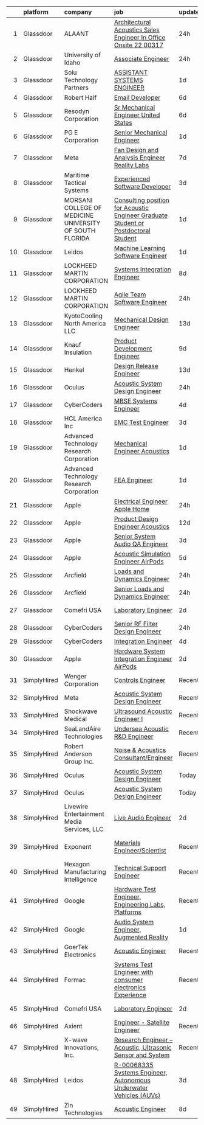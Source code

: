 

|    | platform    | company                                                   | job                                                                                                                                                                                                                                                                                                                                                                                                                                                                                                                                                                                                                                                                                                                                                                                                                                                                                                                                                                                                                                                                                                                                                                                                                                                                                                                                                                                                                                                                               | update_time   | location                   |
|---:|:------------|:----------------------------------------------------------|:----------------------------------------------------------------------------------------------------------------------------------------------------------------------------------------------------------------------------------------------------------------------------------------------------------------------------------------------------------------------------------------------------------------------------------------------------------------------------------------------------------------------------------------------------------------------------------------------------------------------------------------------------------------------------------------------------------------------------------------------------------------------------------------------------------------------------------------------------------------------------------------------------------------------------------------------------------------------------------------------------------------------------------------------------------------------------------------------------------------------------------------------------------------------------------------------------------------------------------------------------------------------------------------------------------------------------------------------------------------------------------------------------------------------------------------------------------------------------------|:--------------|:---------------------------|
|  1 | Glassdoor   | ALAANT                                                    | [Architectural   Acoustics Sales Engineer   In Office Onsite 22 00317](https://www.glassdoor.com/partner/jobListing.htm?pos=121&ao=1110586&s=58&guid=000001836936ed4f9ec66d0a71f97ad1&src=GD_JOB_AD&t=SR&vt=w&ea=1&cs=1_db334c06&cb=1663917551305&jobListingId=1008156106515&cpc=E04C949A9101C6A2&jrtk=3-0-1gdkjdrbpjrq4801-1gdkjdrcdhaq3800-df99d32996482fba--6NYlbfkN0CXW8ZgR30LPYFGC_6y8SgAZEO8JE8iUikJuqEbSg54UkP0skczxd_reddng8Mzi2OhXQaIVGxaoypcr6oiOO5ayPQJtTKyzF-9_18g-QE34ZZY4mpDhZRc9f0B4oIz18OZUTuW6Vlay7ohZJmooPRE2muTgEB1gAiazR-AWirjMmwSlNBZ17C1wjLO8D52UzBBoxDgUwgrAjwauxNKKivyaVnbSyzIs8kbOO42LlVQnTsrYU3vs_R0PrA5VW0veF_bKQJkbS7iOgbFyKSpfuj-KTf9XF23pvfVSpbJVKOJUy3oX6z7XB3a0ovGCUstTp3Xw-X4k7EE06ZxVncowN1DQvuwtfzEc6AKBYPTCvvnY85NNL0-N_jRv-FH1167EODWTT0zBdJk8gb2M-5AuudjUjY1IkfKSHK_Uz6CPOLK-HqMsbcMm60ipK9VMpcajs3Ce4SNaiWWd35KUL9k_wdPMxw1qzF38gK3Z4HsoMAcF8kMuJJWpjANsE8ppYH_Gnp_YeYs1J97TY25LaDu-BxTITahJConSRrw8QyV1RvZyg%3D%3D)                                                                                                                                                                                                                                                                                                                                                                                                                                                                                                                       | 24h           | Columbus, OH               |
|  2 | Glassdoor   | University of Idaho                                       | [Associate Engineer](https://www.glassdoor.com/partner/jobListing.htm?pos=108&ao=1110586&s=58&guid=000001836936ed4f9ec66d0a71f97ad1&src=GD_JOB_AD&t=SR&vt=w&cs=1_2385c460&cb=1663917551302&jobListingId=1008157027137&cpc=AF8BC9077DDDE68D&jrtk=3-0-1gdkjdrbpjrq4801-1gdkjdrcdhaq3800-17ed2184d355e8ee--6NYlbfkN0C3BzQoXwz1MV12nennXSH4XHtHixj9qnUptUTwomOmbFqIS368EfB4z5Ing23qLFI9tUkDGY76CsCdAl9zg_RCJc2k_Nle-qcuES2TdsiB0GmqLoegFcknwaL1O8Ch8gE7irKbfxMrmFOYvY47YK5OjRlBwx15igQ3zF3XVH1rIXLyZh64HFzkFLz-U_naFkfRigOe8CF63h7tjywQctUz8iPchQvD9VSYItpVPjKVEArc2hlOGc1VwSlbj77zvEtn-OU0qxgU5mwBhSp_VQC7BwVBrftGWHV96tRVXRJYAQm-l-hF-ZyBsja4ROutA6m4bgjJ3hMZ741GxncGYo3W2xpifuxmmGYXJM1bBd38AyLb3uAWL4kAjZpDHnd8Gph4UpqBP7Ap9_OqCyhFUjmP66nCbTlm28MDa8V4Pf8F4TCfL6jfs6mVtnc_IetIrNDY8x3Asjy_96zcNpdylip3)                                                                                                                                                                                                                                                                                                                                                                                                                                                                                                                                                                                                                                                                          | 24h           | Boise, ID                  |
|  3 | Glassdoor   | Solu Technology Partners                                  | [ASSISTANT SYSTEMS ENGINEER](https://www.glassdoor.com/partner/jobListing.htm?pos=113&ao=1110586&s=58&guid=000001836936ed4f9ec66d0a71f97ad1&src=GD_JOB_AD&t=SR&vt=w&ea=1&cs=1_3a14d67e&cb=1663917551303&jobListingId=1008153988624&cpc=E5CA8B5EFD9AC7B2&jrtk=3-0-1gdkjdrbpjrq4801-1gdkjdrcdhaq3800-46c085f2568ba7fa--6NYlbfkN0BF44N46mYh9C644D-0F1HW5hklSuSLnbSsfBa1e0VGNHmtU3Z5yuy0P5jjtP3CDnZtQ7tuUig23r9VLBqicU1pktGJBpmmRD3pox2U4PkpbMaDRyvJEhT0qadJEwANEDdtiGP2DbgpE37NCp4QqR2JFMgXRLQOG9fXKmykrRBB6gq75ob7YUt1zuYy8vMyizlowHib6R2Sxpe5c0uMYgrG9hH42nuYi92D_sbEtlrMWn6eZmGvDuXqAy_eCrioSCMxsFDVxZOSIAT1qI7GQwryuHl9H_Ig4w5Bj3uERd0nax1PID8R6IsEyRQdXNLT63ZVRlGC9ymqaMkgXFWszyxDFfupglHngIW-0NpmfobPIAb7dgroevjlnLRUUVPYafj3foBj2MqVlMbxfjj1o0rLifXDlQf8Az8jfo1-oirInY4jXYeNX_7rMj_hD5Shfx5w5avGWuQ6AWqmfiaOsM25xCuHjuFZXiR6g9AgVKtqWZJ8XvCj6TwUWm7FcaUyqgIfL2IMcPRczKklqjo_w0MT67-YS4W20UU%3D)                                                                                                                                                                                                                                                                                                                                                                                                                                                                                                                                                                               | 1d            | Rochester, NY              |
|  4 | Glassdoor   | Robert Half                                               | [Email Developer](https://www.glassdoor.com/partner/jobListing.htm?pos=126&ao=1110586&s=58&guid=000001836936ed4f9ec66d0a71f97ad1&src=GD_JOB_AD&t=SR&vt=w&ea=1&cs=1_2897b070&cb=1663917551305&jobListingId=1008145675095&cpc=FA84DF7EA1EC2398&jrtk=3-0-1gdkjdrbpjrq4801-1gdkjdrcdhaq3800-1d30b377a342ae9d--6NYlbfkN0CpzDdaQkua3np5pkmj49lKioZwmwxQ-yx5plwbYmV_MzWNBoPgCjn5bOtxNwC6GJ4nMXlh70SbCFcICXIgnZkuA1M2Q3cbZxvyy2idv8eL8hhk9lI80DRwFm1NMXGvI86YHjJOPaVV2F-OE7mVDddpF962aw6WMRMYnU2tZV44lSwwG1i4aejlm_AyQpNTdkWc-WL3e2UlrXab0aXBXD8N2AcoOMKwhNe7cmHDQy6huiUlOchtw8BFLbhCCo8GhqaAjy5lqSLovCaqeKlTSkXpot-UXQJCNitX6A7mnFhd0V8iq7hdiju3VPKtdhrHVK7gCyQVtPMa3tBsyvD19KVnmg6nyMJ7HVh7qYZXjldSKm2EsNKLDRtchAP7NXIgL67rLvVTlFbOa3SKKW3815XTZ1MTDpBkvbKE4X9uOHDSeaoIhctdoig8Vp60_PNjCYLYrpidB31apg4Kc9n2XYNeJvmgVQURZtULxjBcnKeW1v8swkmtwnRK_7DR7yAuvfLkbEJdc108igMlCOb7C7BBoRrAT-qm36KWzVCXv8MhOvsvDioe8DA8)                                                                                                                                                                                                                                                                                                                                                                                                                                                                                                                                                                        | 6d            | Denver, CO                 |
|  5 | Glassdoor   | Resodyn Corporation                                       | [Sr  Mechanical Engineer   United States](https://www.glassdoor.com/partner/jobListing.htm?pos=102&ao=1110586&s=58&guid=000001836936ed4f9ec66d0a71f97ad1&src=GD_JOB_AD&t=SR&vt=w&ea=1&cs=1_e7928914&cb=1663917551301&jobListingId=1008145499134&cpc=9B9B026AC90BB95E&jrtk=3-0-1gdkjdrbpjrq4801-1gdkjdrcdhaq3800-68714ddef1e52037--6NYlbfkN0C0w0Hs4K-FXB-op-AEaD4F38yU7_A8mJekhK3sBcHv1_PnLy4WY6_S1tgZZKZrQl6LWlhkB48BNGN6G1CJRghy1Fv-UlYxLEP07JsJQZjweihyRvPVicUNRPZ0QZ1qa3iOQorVUP6e2qU7uzqPaTD_VFFZhCnBfaIlKnAtx75Ew1d6dAtr9rtdP9MDjfGF7PE2a7NsfHqwRj7Wl7_8oNSTkmF0tTzVMD5yLGR5kh7YwGo3BgbSVzANQQqIV7QgYZB4p_3aXSCwleMTtL8RKhLJc4Ss5MaHlBgVOApsz1TQm05NiHwlWgcnu2WiIj3PrSHgvOHXSgMB3yIGrhaMvFsAbUs9FXeWSmFNXf2aJS9sOCgZav-du49RDpbL980r9tzQDH--YZgPpXrVBT4YPi7yeCkWJNxfu-nMC45oLTev0mdIE_o85PWwIdcR6hVvTW8K8DGQ7oyvWCYYEHKkCZvZnrwLgtuw8L_PL_N13ej4c3CuL3zo05gKcnv0E64H7P76MpnRKaybX4d_XgIiCvpb)                                                                                                                                                                                                                                                                                                                                                                                                                                                                                                                                                                                | 6d            | Butte, MT                  |
|  6 | Glassdoor   | PG E Corporation                                          | [Senior  Mechanical Engineer](https://www.glassdoor.com/partner/jobListing.htm?pos=125&ao=1110586&s=58&guid=000001836936ed4f9ec66d0a71f97ad1&src=GD_JOB_AD&t=SR&vt=w&cs=1_7dfd7b46&cb=1663917551305&jobListingId=1008153196027&cpc=334ABAF5D42DC775&jrtk=3-0-1gdkjdrbpjrq4801-1gdkjdrcdhaq3800-f0aee0fc73f4146d--6NYlbfkN0Dl5O3UwlcwwCSNUOo_pIXFXhqhPgZDNLRFp2hAbMlfu_U7Fdo9AfZuTWJJfdwboLvXPn5kWbrVdgpI5w-Sdt6pSYoIZB-LXSBjqdmWLuIPSHx5TxWns3CsJ2Vdl84ggBZjSasJjxvbH6ZKf1YjqZw394F56_vqN7_CN9U5D31Mhpn9qSSknqS5tPt9UI98IQ_1udBzLohSAPQN-09749FJKYTLt6JwYlb60X83Lrm5oE4ZMPrMLwmFKBa3CofsNYi4bOfggjAxaSnQZYiZe6bwKkqxdzPHyf0A9BrJymRdiO8HjGs4gEPZgY8eCfZjpQFOb8_JwtA_3iLUyH0bZSOcOgfhweftk5tyS2qqBZacOqRi5xj6ZlY4w2uKgD2q00O8DpsmvIx3evRcPvG6gEAIqmFB4I39qmjxTEJkG2Sr_OpJ8goeMdf35TYve2VHiNc%3D)                                                                                                                                                                                                                                                                                                                                                                                                                                                                                                                                                                                                                                                                                   | 1d            | San Ramon, CA              |
|  7 | Glassdoor   | Meta                                                      | [Fan Design and Analysis Engineer  Reality Labs](https://www.glassdoor.com/partner/jobListing.htm?pos=118&ao=1110586&s=58&guid=000001836936ed4f9ec66d0a71f97ad1&src=GD_JOB_AD&t=SR&vt=w&cs=1_80732113&cb=1663917551304&jobListingId=1008141481650&cpc=48B9F4758953335C&jrtk=3-0-1gdkjdrbpjrq4801-1gdkjdrcdhaq3800-886dea5d5ab4ed2b--6NYlbfkN0DYl4UJW4r1Vl7FEn6T9F-rD9lpC-0oMJVSiWjK_MGUd8e8cHXcpv6KPyjLHZEfqkUnLXdHGEVbYm2zpAyUcoVheNefKJ5FHnA0xpuyfC0uKnxD36z6rx0HwNbIk-jKGlGKpgpBcUz8zsVafc-mGMC4GOhdemSNHJBEwFhm7HBnKnYL3cO0cKNVXHyKzKphaXPcYokDUu0xmK5bjLcqnTrGGruT0xrWinS6IoVgGt8Xg8rU0LRARZqUjIbtrcYyI4d-d7tBx2gbnXeg7lj1fauMWF53SYW0rNQfkghP4JMd9rvBENRN42-PNtuapc2yohby5BMzoGri2dv5wUuNelm9fD1kXWOBkeooQ8rRTMZfOWSMIFolQMf8up27dj4HGU-Uom8rbO5ok58t5ia3eM_jUhGeD9vJPTiI9g5rEwDaN_NWsTBKfrB1FnNcQqKre7Lux_eX_0MCu8NBsSZMnbYsXYbo_pLjNn8Nj0UB3T2OvYaEgksyJcvC9G9BRVsfKfwpBclsvMa7EzIACXSxT9PZPX37Mw55uyRhnU1zGORX54cnVf-ITTwE5x7OCKsn5CmFIKYcl3m20v9s7jWRADHt1bQE_HD6zp25yqNRJRURMgbz0GRqtzpKFIgexqJX-rgqllBkKGBlH7wijajLE4PP0R-GNiXrdGGB2IT6UW-4keWbTPV8f_KDqi7FoJZB8eG6as6tWo0f94jfGcYMDNHYl4s0hJ6k3SZTd_jLpbVstamBc3vDuS3XrUQSMqoc5Y0vsFINVCSbp6Zt3HF8Lp_UH0OvnIP5d9rlO7s0BpaoTItoZlmkQu58mjq5p4pq3D9BH56YFvYJbH2z27p-sXyASzfcOVgu1IDzK9CTpcdliRnzSAB7YovquPOBqKNBAcYvhwrB_luFbxzXLpPgYQYH5MNjne_se2Up51d16UdIQ0X9mkv9ydfOmDfIxNh9WWuqi8zCyBdjrWxdqOt_2SOqT5iQZZD8MYw_3GrDTA4_WigCfiDevoM3oov_R0P98KvdgiXJX_-G157ko37m3F8x9dyuS-IP1V48lD7FkowHLw%3D%3D)                  | 7d            | Sunnyvale, CA              |
|  8 | Glassdoor   | Maritime Tactical Systems                                 | [Experienced Software Developer](https://www.glassdoor.com/partner/jobListing.htm?pos=112&ao=1110586&s=58&guid=000001836936ed4f9ec66d0a71f97ad1&src=GD_JOB_AD&t=SR&vt=w&ea=1&cs=1_ef58d18c&cb=1663917551303&jobListingId=1008149197652&cpc=20E46BB5786CE82A&jrtk=3-0-1gdkjdrbpjrq4801-1gdkjdrcdhaq3800-81bb24394b5abab6--6NYlbfkN0AtR68e5gWpPxoovZgA7Udo-dcymoK0NpHFMpIgh7LYzw56sJYO5BCaP-bqJbaXFb_-ej51BS-QNSIWQaRzNmG2_RvMR4LiDIjiWnQ0kaTCf_kylRMyRIsBM2wpIDBlBWIhyaDEsQtPzD_cB10uLc6yBP3cPpsqVA5vTZpkP-AhwayiN2eDEH1kNS-S8pAfwLIgzxwMzzqtrl_CM6G2qzq-BTaNfbTeMZT7gVQqklkUVjANkEuqiHIPS0qkkReBs2MfgvwAh5hNda7RUKZKAWk8PFzVP2AV1GYJmtFQkgKibdLO2Oq4jxV1TI5NxpNhZBc4bUw7bgWytoncJ0BMzwNFsE4KdSM3-BheAkPxgERRVBPRwAeKjTZV1A2nO6Y-70FZGzkevwcG26Z6eBEpaexaL82KrqcnSGwt1XiGLExN4fCp1ywnJpihbqLGhWBWto0Lz4ZH53YP7D8JaihMsq_cSDhpN0oQwzQJPNzoFzLjJShbhwU6jxyRKjCsobzC5l6GUj5_oDVQmMItviodVDOZ)                                                                                                                                                                                                                                                                                                                                                                                                                                                                                                                                                                                         | 3d            | Melbourne, FL              |
|  9 | Glassdoor   | MORSANI COLLEGE OF MEDICINE   UNIVERSITY OF SOUTH FLORIDA | [Consulting position for Acoustic Engineer Graduate Student or Postdoctoral Student](https://www.glassdoor.com/partner/jobListing.htm?pos=127&ao=1110586&s=58&guid=000001836936ed4f9ec66d0a71f97ad1&src=GD_JOB_AD&t=SR&vt=w&cs=1_8feaef06&cb=1663917551305&jobListingId=1008154544866&cpc=56C4EA4A1A191A49&jrtk=3-0-1gdkjdrbpjrq4801-1gdkjdrcdhaq3800-f55a4ef6aeae47d6--6NYlbfkN0CoZx6RZ76Kz2BC5LaLJVXH_1oYGbR7vq7wgU_JS4Ka_yE7NXZX-VTjXqlM7f-iv2vpOSkZFUl1d5WYHDxQbnm6vPg6q1QmKpNle2ctRKvMoHkjKQflmuguFVrJr53wYU5QkScODGQicf3nbNYEkArzZt49FHdQQG1e73zCatUM8T6TA5h-xindJAmLZynQAhncpcotSuRP8qWAByeo4oaAnTYu0-qgosakwtCNwrNA3cYVqKqWiaj6EHmOs0Z3as1yJVlPIdGd-4IxiwoObb4DXkcAKaLyyR37WuF15orFZS57f_4z5nDRcyGxc-SmyPbvjj_PcFo4T6CxtzN3V-oFo7Qj4Qpr_ge6Ft6OM9ykGb3Y807hwjFub0tEMfSQ9Jk-3t8QCti-BivO0wuSK9bAutpjuu0KLxYMVeEbRH9zHaaM3mKtybC32FXi95yCcdFbgP0crnRwbHcQq1dNu791gMbKvAffJy0KhNQ56PHXLEp5-Lpf6q3FbqL-sfgj8uAdzOdkFXp8OXlPrIt0FBr4K4HucVdFVB4HiFHpiiQx6DHV2rMueLvzfKLqUvij1SWCQjTyakpwleIjGGjLM6-clXVXl-Glmm3gnCcrP66EN38_2MC_PoIc-ynB7jYP2f58DFFLnzYnlJUx_ZaYYsHZcdt2Uwm8n78%3D)                                                                                                                                                                                                                                                                                                                                                                                            | 1d            | Tampa, FL                  |
| 10 | Glassdoor   | Leidos                                                    | [Machine Learning Software Engineer](https://www.glassdoor.com/partner/jobListing.htm?pos=110&ao=1110586&s=58&guid=000001836936ed4f9ec66d0a71f97ad1&src=GD_JOB_AD&t=SR&vt=w&cs=1_d8b11e97&cb=1663917551303&jobListingId=1008154058643&cpc=280AB1FAEDD8D536&jrtk=3-0-1gdkjdrbpjrq4801-1gdkjdrcdhaq3800-ae7c0370de18daf7--6NYlbfkN0CZUO70VSdYKA8PR3jfrSh5ljhqJhfDt0PzQCMubt8cRihWbmqO_-Ccw6DGinMZCyK2ZE0rkuApsHeGNKrS9WTgWTVzUq_zBkMtMKRl2EVMdGDdu3O6zficjxrw1LNdb1H9xU-dLv_XXB74BQOK0elhW8zL9Y6v8u2TAJaWLAm3Z616Tq40DAumIItPNItSQtb-guZLoVbSjTRcZCXD7MXOL0QOuOavLgD3MVVvXl5qY9K6Ml1hQHMIZXCjQ2wqV7SrzE8WBIBiBaLot7MABcQKxZmZ0Z4cJMy-L9l0qlWHXZsaLATr7WhQw8Cqd6f61_07pWXOVeKyziYnFbGsboFvIExvb5Ghmj8mQ-O2b5ZgQYEnt_myVHIFqhZlZUQPlQg1E5VydGv86OF6L9fUfr86IC8rCEhojKs6-s1whNKql5mYxrhZ31hT_SrJYpbuoU8esG7q7rqHm81cybME2NQ3LmHVyR9JrW2e1YmdUTfeYE2781PHLh1oCTtfTAGsiXw8lNJ_xtAv2O_5hL9RoimITNj8dzXwNsSeD09e5AjilWb93dtayV3kfiCM_Azode4z63YpWetWV14G5E0Aj5HwXstG6bv9yRg4EyVrPX16Gc6UMb_57NE3-DRhFby7v6bCHUA6p_lvl7L0tC9Usd4q)                                                                                                                                                                                                                                                                                                                                                                                                                                                          | 1d            | Arlington, VA              |
| 11 | Glassdoor   | LOCKHEED MARTIN CORPORATION                               | [Systems Integration Engineer](https://www.glassdoor.com/partner/jobListing.htm?pos=123&ao=1110586&s=58&guid=000001836936ed4f9ec66d0a71f97ad1&src=GD_JOB_AD&t=SR&vt=w&cs=1_54a3e905&cb=1663917551305&jobListingId=1008140870937&cpc=D2F1DE17EE1F43B9&jrtk=3-0-1gdkjdrbpjrq4801-1gdkjdrcdhaq3800-b4216dccb1da57a7--6NYlbfkN0BuMqUtaNIakuoGTB-u7I0EvtcrTK1_bHO6_bsORPCvsL7zkQUfIzpY4doIgp_GoHqLnLYJkZiTqGRR7wOuUzcCj0RBOuwB2q82Ai0Woe_6x4lpKSYDi0SEjN-Dc8SeQIeQnveJld76q5F1mm34e4Cpumyn51bbY9kYoL2vWlIfK9l6u-2EgwfNzayqES8o0mHH6jp5p4JH8jbgVU3EThlwxGmZHxKYYvdj_WVSn3aWvmqUrsg58l0TqhWLUPlMp0MDbFIP4LruzVrLgaN0f94ELxW1borpo3avP9gA5uMRtggjnD5QSLZ9H-fjfBJzLzQ0Ct3eVGNd7TJDnSej2LCCC7P-dAb75yFcqMQxaYI5Uzv7dGU-1kCvw9j65ZYlrf_gMKkOUGmtRsNgSC5DPrUdQWolXcWI0fX56ms0XQjMczjhRbjb9Ie_fikJz-Ml3HFzBWXB2ycJaCGhdz8n4A-M1Fbf7DIc1SSA63GomcX31A1jOUp1EV09PnigvqT6hYW2AS8cgJKkFaWP_rJRLAvCNcs7iXJo4Az0Z_IFw2GnixZ_9hGLo6a_81eik4wPndWfv1XvOk5tkIppqS345XTGUtfuYpAqUgMK_MCYSpsSVswapbOlKzH5lgpICVqVN4PIVQRNf2npRQ5Iq08riKGU)                                                                                                                                                                                                                                                                                                                                                                                                                                                                | 8d            | Manassas, VA               |
| 12 | Glassdoor   | LOCKHEED MARTIN CORPORATION                               | [Agile Team Software Engineer](https://www.glassdoor.com/partner/jobListing.htm?pos=109&ao=1110586&s=58&guid=000001836936ed4f9ec66d0a71f97ad1&src=GD_JOB_AD&t=SR&vt=w&cs=1_4851b1b1&cb=1663917551302&jobListingId=1008157427345&cpc=82B3195DA92CAF92&jrtk=3-0-1gdkjdrbpjrq4801-1gdkjdrcdhaq3800-c601795b34351101--6NYlbfkN0BuMqUtaNIakuoGTB-u7I0EvtcrTK1_bHO6_bsORPCvsL7zkQUfIzpY4doIgp_GoHrdWwRHLC1L1F-NTj7I9bniL9bd7P7cGA1R3ynlaMUiL1G1I1fQGpDJM8PDMow5kSXMVLGknX_E_ksfSda1IQx-WOKLNd1bNNBCCPk3Y7j18PQENh_IiJFUJU5UVoG-Tux6zHLYvru3rsxDCKK3PdrQ7XIA10GZdsWZ36hcbtnl99DQ8lZxrLcKXDPE78_S9qTKZ6mdK2ypa2Oeo114ZaarptLzxp7P54uAmWmp-k9FWFRbtpdNBhsGQK5IHTmpaaH3K1udlILmq9ldSZo6sbB5lVzyl2hFsAOkIJzeQ0Vzt4i0TDbSXGJyj0p_IxHB4YHRMCEZE5AMt6YXFE-mCOoPoMkgJ38dzhsE6TMILRKcM3PBhAIEoXRL3xKlHwPT_LT2p_t3GR9x2pKmqLq0qFzXPTWvPeU5OuMmxl1_qY1Wm7ZZ6PcPyKuV4pQW0GfiYyZsZNHNn9s2czBXTjcK2Ys-gimk2TwdlZEjxOXxAMDMJtQu_GrzCL6rXWLLMvbbH-PfIa-XUowpeONcGWkJeq6f4i80wVw5rOC7uj6MwmEQsApGcPyGhmwdx1LcxG7MUQ_VpKknsfCSGB_YIzHplbNX)                                                                                                                                                                                                                                                                                                                                                                                                                                                                | 24h           | Manassas, VA               |
| 13 | Glassdoor   | KyotoCooling   North America LLC                          | [Mechanical Design Engineer](https://www.glassdoor.com/partner/jobListing.htm?pos=116&ao=1110586&s=58&guid=000001836936ed4f9ec66d0a71f97ad1&src=GD_JOB_AD&t=SR&vt=w&ea=1&cs=1_3639fab2&cb=1663917551304&jobListingId=1008129779956&cpc=6193B0C32834B022&jrtk=3-0-1gdkjdrbpjrq4801-1gdkjdrcdhaq3800-6a64d641b89dcb21--6NYlbfkN0Dc-ooIHjQBXFulWbzgPY9vSiQnPnbNktONDEYief3jJamGcQTufOlvr9JritZgv6foASmUCb-t_E-7fDyXphMx62Kr74Lw04GSl4KtWhb7PIQExKe2NQ0_skYhWez8uB2EAdKtbc9aRPliDxdCXFfszbEH154GKwyIq_oOWZ31cAYAbevw3io6GPwMKGyUHFVYaHOI5fOiPPw62kZ4ysJF5tQkY4XscQPO-N4JieFQ9vS5R6IQDXsyQXNZAuIPRa4bhW4ILquuZU0a4P1YrAx40c7Z8NVKrt5WeddpQ_R54rdFSnMrGcATgYKfPnUcYT7y1y_dELt5TvsEtIXMl4AQ8eWTkozVc8ogZzWz0BPhqpUCuGpvKU1-0Elj0-c1pL6RXgcuKdumqpPaPd5r_veZgFSOGQfjxgHxj_N9rqI-2Ag42kCLsXBm5Nk6HfGdBgzVqXTEdWCfRNQCEuiwjoPSXGsbxSpS1F_lAogBR_I87tGAzwQ_bpqkd0WhuU-RYKb96GUxbUAUwrvAt8EO9KrT)                                                                                                                                                                                                                                                                                                                                                                                                                                                                                                                                                                                             | 13d           | Remote                     |
| 14 | Glassdoor   | Knauf Insulation                                          | [Product Development Engineer](https://www.glassdoor.com/partner/jobListing.htm?pos=104&ao=1110586&s=58&guid=000001836936ed4f9ec66d0a71f97ad1&src=GD_JOB_AD&t=SR&vt=w&ea=1&cs=1_97718690&cb=1663917551302&jobListingId=1008136628584&cpc=7B56092626AD5646&jrtk=3-0-1gdkjdrbpjrq4801-1gdkjdrcdhaq3800-7856583687082724--6NYlbfkN0AgCNq5Q9JZmzoW3qRvN8nsjI_K7hzeHLTyl9cbg4zvCuAwJ3I6BceYlWxJTxN8DwW-UgRDF5JuJSKTmh-k_N52AEArxxyOD0WNUcQZlgAObincYvAH3IXG2_TrzqqD9soyCYF-0ntN6ekpt19krMHsaZEVX2aNutxJltnPodVuJ0PmGP4bchhFhDJKX5NYnqqf5BzsEHssjKA8B5Wc3h_ufRMpUVnd4ejUYiflL6HpECJJIQxMgQSmGa6V6SHuqDrSwbDf0QHH5UZlOzhQFhWrRqQtGfM4qggk15vxmpIZu2j_6YlZMFndxbxVatYcxTWxLirZ6J_gsmVEHxKfLEPYwT2_9nkrJsg9zLBEVaq785409ff8DxexTzBee2j-1OpYXyUJ1rh1dKk8UU0mmp4Y52zBTppQMroZlQlP_lXNkaUHmWJQzvwHLlAWKbQEtjwGvOE7c6axufDSDWAIPt9aRM1nfZzkJ1lguXYCIfiQynFwl2T15kuGHgS4RHQoMI2FTJosDzxOrN1sY6mgli9a8FF9bqZPcvE%3D)                                                                                                                                                                                                                                                                                                                                                                                                                                                                                                                                                                             | 9d            | Shelbyville, IN            |
| 15 | Glassdoor   | Henkel                                                    | [Design   Release Engineer](https://www.glassdoor.com/partner/jobListing.htm?pos=122&ao=1110586&s=58&guid=000001836936ed4f9ec66d0a71f97ad1&src=GD_JOB_AD&t=SR&vt=w&cs=1_dc3f04ba&cb=1663917551304&jobListingId=1008129968269&cpc=C4A69CCDBB3B9599&jrtk=3-0-1gdkjdrbpjrq4801-1gdkjdrcdhaq3800-dd6aa8f583606936--6NYlbfkN0Bnb2JtfZ4AEsMA1Pu2i33F7qA_ifajj7vsPj00nFwV5oJ5S38d4YJev97vL1XpAk697PcgHYCrOvaQ3Dld0Ehq3dDuTjOxMQELFMqHYyzv8g-iyjePoYaXQPojbGhFNqwV1qsbWNqeA7M6FV-OtylbeTOenxbAa9MXgTQTS5a_7jf0Lvd4ZhSREdK9UycfbhP0y5hBOOEQTZ-gppH86AT02v0kMuhf_0-CE-rD0qn3_-5AX_NAq8KNARfI3s61hWV5sjIFH7xFG3FksH0xyZHG87vqqnQxvKdGb4TN1Fa3Ki42sIVxDM8GhBGP6WhPllkpYzpOOaRvhY-E-k1D0knIUJb7LLHF0h3d6BWO14b4fk5F2S0mD76asDyjftaA281GGqFyp5Jz8ckm1nlvO1KPrVL8n1c6mpkjiWbPi-8gYHLsG8-prOJqo_4fLtSthtv4U_UH9vrJkscnXFydTNMGerpg22VSJMJ4XZGD7-94iB166I_iPC0hyeSXgosPnE7zDFaIsXhtgm10vwnZHxzOGcI3DMNCyc52pstdLoCntg%3D%3D)                                                                                                                                                                                                                                                                                                                                                                                                                                                                                                                                                                       | 13d           | Madison Heights, MI        |
| 16 | Glassdoor   | Oculus                                                    | [Acoustic System Design Engineer](https://www.glassdoor.com/partner/jobListing.htm?pos=107&ao=1110586&s=58&guid=000001836936ed4f9ec66d0a71f97ad1&src=GD_JOB_AD&t=SR&vt=w&cs=1_ee7fc3c3&cb=1663917551302&jobListingId=1008156790030&cpc=82B3195DA92CAF92&jrtk=3-0-1gdkjdrbpjrq4801-1gdkjdrcdhaq3800-d106bdc17e9a864d--6NYlbfkN0DYl4UJW4r1Vl7FEn6T9F-rD9lpC-0oMJVSiWjK_MGUd8e8cHXcpv6KPyjLHZEfqkXDGYLNsIw2VETJ0sHF2NZhGZKLMs2_UCF9Pd1nMa-9fRGoBJA0xAywn7pOa351Ily7VFDihLHS6yLNon9QJ0DeHlrSJhvNsioD-LJK18Xi_GSqoFx-NlwHpQVxE5ZsSy4x70X19tsGsQ-9FrPROupk-XjUzCallxCw5CoiSOEpsv9I7B6LDdj7WW4bteYJS3VYfoPC1wzrlQhbb6ep4Hnc78bUUHq1sILf6QjZJJoDq2c6Gn-VuVNN19TFaDsfDoIeOn1HUhT682URSNetjCjsYnPJgjiw1R32I02eJI3shPEfAOZpHWefN14v-8Ooeehh7xWi4xwDom6z2X8YNLSjWJUy9xJifBVN-_ACeQ86m0_POOu_f1-dAYq-stgFhlqGrwQK5nwht3rxxwPmbPv4IFcmRzJJycg3DsszLA9WH_G1ykfzVbOLQX95qBWDZGNNGU6zE0asHB1j5gVYUQAbh2r6g9fSVpNDFVnVxcbS7MAeogH6YNFcePpoVx9ILsjGR2Gpo5QexA-uu4hk0O6cjmKm_M5PzSXSmMWCZ3YgA8EIngcaXDVZM8dHu9hD9RKZiJSvKQy8nyw7NpVUBfUB1bvu8bsgUEc6R8Kn4x7U578XZArvtB1Y7kbAizxGtOkY5-ogsEl6yWcc_et0T4k4RbQR8OASR-dBW3FJC_GOD9I9494Uqj7Jp75F-uYxgS6_hQP1Y9D1D96QrjeGRnoIDdc7drF2PerVylthNQhBEeCbpR905Ih8jirrnjglmNg2BTtMr_LOcTRL_wDfBEHXn6xPljykQDF9M03smiYSxl4gAJVZgOZY_O24E0YDVS_QUISrz0u4yJP7FifGi_XqFKW0_JjgxrmGxT_X9KjoWi-N67sZas7Xy8j9EEmNNWcloYScmVPr-3IHVwl-4iMGTiIpNTZtPHvw3dDIey6qk2g0S4oGVMcLXw9sAHEYmMpSSoF2lx3e4Cw-8HyI-B_3GvKky9rEKiNSAIlbwY7l6uguX7PQPlRKnilIKO0vD7sRWnZywbgySQ%3D%3D) | 24h           | Sunnyvale, CA              |
| 17 | Glassdoor   | CyberCoders                                               | [MBSE Systems Engineer](https://www.glassdoor.com/partner/jobListing.htm?pos=129&ao=1110586&s=58&guid=000001836936ed4f9ec66d0a71f97ad1&src=GD_JOB_AD&t=SR&vt=w&ea=1&cs=1_bc617ea4&cb=1663917551305&jobListingId=1008147799379&cpc=451933188B21919D&jrtk=3-0-1gdkjdrbpjrq4801-1gdkjdrcdhaq3800-278d55af5d77a25e--6NYlbfkN0CpFJQzrgRR8WqXWK1qKKEqALWJw739KlKqr2H-MSI4eoBlI4EFrmor2FYZMP3muM0nDmGUlJTf1RLa83RoAPtUZNJVlQtkNgXlKakrBKxnybzQ3Bm3YS_E5d2zo0WxhoH7j2pRPbkos6vIHjEfOtMJw3plIUVssNBNbfPPs4ArcEBHdRiBT6Bcrn6Eckdcjm2Dh-NH8uP_sUso2GMQu5yTQ0HxErTt4wbbgvSca_4q-cM_60qOJepLeD_d4ecd0jNb7IctlWgDl4zuQpNiCBGDemNQCi-PVgd_g2Grq5mhbiFvCPmrQTveEKCD-kEBbYxQINJ5tCRF8DX8TJHrh9-LxfTvvq5QQlQV0bzlOAYg38G-56dM7OYfbqZV-XUtctbkw9ESSLcrCyYj1h5PpQCfn6fHGjRYxtG_L00d9ywzLJTG8wUW8iYb877Q-5lQgdGMKwjRBoud8DmXk8z4dOPWDx82w_n3bP3Kr1ue4xLQ7GG070fwqvvEf4F9L4Wvgo5i2Ae76iq4yofAhB3K7ripBUTkkhrVRHNtcKrBf7XLoduAsYE5-o6bZJMlGEGt9EfTQQMGOpPDA0PqjAx0Cz73BEBtXybQVPRuYcAGDN8Q_85_YWBourPiH3PUEIl8EiGtCxXd9y4sj-U_mRVGrDdgiQPlRMrTqh4wQQrwvMxrlS-8UGEzTqaubryGQDCKUcHejgtGYu4rBYcaP4Sxe_yychuYS2DulK9SDpAczCUAdi-sg3EFYYNpvt-olPYIyZsK-xOrIu9nNiZhEhXfnXzaJa3purdrdB1YMnuqKh_YCX0kQg2OCJB_Dz29X5hlMiiiIxo6e78jxJPC0r29yIXRp3_r99uATre-K7h2sDoNcW61mOxN3ayHnyWAGDpOoZbEuZcu8VdKe1a9FJrrRFvaH7N1d9hIwo2pMPvCsIAjz10X0W86j1t6FhCKBRNejsYmta2IfVoZBGAqWluzsj_esC1XGvoeU8vjqnmuBFr1zw%3D%3D)                                                                                                      | 4d            | Beavercreek, OH            |
| 18 | Glassdoor   | HCL America Inc                                           | [EMC Test Engineer](https://www.glassdoor.com/partner/jobListing.htm?pos=119&ao=1110586&s=58&guid=000001836936ed4f9ec66d0a71f97ad1&src=GD_JOB_AD&t=SR&vt=w&ea=1&cs=1_72e5c7d1&cb=1663917551304&jobListingId=1008148675044&cpc=155EB9D5185558AF&jrtk=3-0-1gdkjdrbpjrq4801-1gdkjdrcdhaq3800-8f9c6c6b805c9ea1--6NYlbfkN0ARIJ2Bo9Ne0EtqbN9FDl85baaqpD5sXJYF-05mq0UjEbqqdvOLv1_InxclDbXshHGkBNMdu6cFsHSCcCW1B5XNy7MFXQJXqc4oXF7kRCSin5PQ2KjGYzyfKWAgPnVon7DsnaaiIhJxutsH6fEenoviyjKl0tT6aRsH5kWbpBMcf0EZk6pBFu-PJkU62rzTEHrI7BkPS4HaKv1CjGHL-Ou6etX_2CY6BPFpeSc7xfmD4oZdYeBLjkQh2lFAli9J_odqHn1jGeptW9RI6Q3vV4ruFKD8USK6PYAEAWfsJtDxRAcDVbjGKH4vSj440TbabLeSxnOtAcu7NobvRR76iuFqVpBlEK66TS6Gtfo3OcdXnsuFusHM_6GTcAQzesEONPO_jf0mWcVr-C0OhN0EGB30Z2Cb6QL4pb17SDmyLeuXJR0s9bv4GT1x7SDOf6G44UHEegGGcyiQCSCD0ZdWvChFYyZNBXzouyQR_Z-0i_NG5XzriR2r9XJ2xtZ8vG8T_8MoPLaMn5TYcKjaRKNqUOoy)                                                                                                                                                                                                                                                                                                                                                                                                                                                                                                                                                                                                      | 3d            | Pleasanton, CA             |
| 19 | Glassdoor   | Advanced Technology   Research Corporation                | [Mechanical Engineer  Acoustics](https://www.glassdoor.com/partner/jobListing.htm?pos=115&ao=1110586&s=58&guid=000001836936ed4f9ec66d0a71f97ad1&src=GD_JOB_AD&t=SR&vt=w&ea=1&cs=1_4ded1c69&cb=1663917551304&jobListingId=1008153834590&cpc=BBD63848FB84346C&jrtk=3-0-1gdkjdrbpjrq4801-1gdkjdrcdhaq3800-3058c80775c5d72f--6NYlbfkN0BpJ6rK8JrXdHZkBab3Cobg3BNAb-0EBUCoLlbXpfPELiqRnd6GOmOp0roZmR_YsCNJr3t_egGcY1JKl6QRWN3-ev4XOXzV-d_drgNxR-_WffC_6U_HS3_Ngh82l2vb2d34HjznUtEKAULg2tZ_CFwQS2AdAWn0U5A-hfhQ2gw9ddftWjIfDrbdTCpY2Jno8imQ5FZ9kmhzqJZZ3ei4CTiMSc6L7qH9AoGQCXKWiUknv8R5ZJ5C-SQxJViMIxqw9UqpvWurOgl_NPekJVrcLHdEWTBnR_YRqXT0xVmJLsOpE-nY6cqn_sWUhy07Q8qbqRyI3XyWLoDMKI2tQ8pbrUjwUST7aexTFlxu3mhjCiG7fxoUeJqfxer9eLE-zUSBL-y5IAvRCyEMLkuZk3zqnJG6_JVviQc3RAtgqr707CUF7zWjVLSbsAyCCHP41BUJviXrRsEEZezuBSmuyw2VHjKkoQ8R3p70lC5ShDSQ11hqRZd_VCPyd-HRHxoDFihlLYQZNVckgRamwg%3D%3D)                                                                                                                                                                                                                                                                                                                                                                                                                                                                                                                                                                                             | 1d            | Bethesda, MD               |
| 20 | Glassdoor   | Advanced Technology   Research Corporation                | [FEA Engineer](https://www.glassdoor.com/partner/jobListing.htm?pos=111&ao=1110586&s=58&guid=000001836936ed4f9ec66d0a71f97ad1&src=GD_JOB_AD&t=SR&vt=w&ea=1&cs=1_ef268331&cb=1663917551303&jobListingId=1008153691899&cpc=853DEF62E69EE75B&jrtk=3-0-1gdkjdrbpjrq4801-1gdkjdrcdhaq3800-c1fa792d3db1e409--6NYlbfkN0BpJ6rK8JrXdHZkBab3Cobg3BNAb-0EBUCoLlbXpfPELiqRnd6GOmOp-CHDTzpdoYGkHdqLG_nkxdWwDXOI2t5lMmndrVgFhDuep4VRg5pQ_WHz153F1mBLifAfEHf_UWfXdVxVKTS9MnTVwYmtSARCskA_epQ9cBSadQvVS2VdQghaW6AdCspr563VYwEW0J5F70WVAY8SH8tzyqfPgXV6mRcUyGNk9asWhFfwVrQze6FAhTV08zIl4IjvtjHGwwu9NU7toQgObII7tBeNdmu1et2D-KyqVgpKqRWB4yvGbY84yEHE7hSC44T_kxef1s8sgG8gMXbMam3g7K2Xmxfbvbdk6L3hwMT5cTFIPblUWPV8k5NcteBBHibzM-dXVk9VLAAUNp1cxIrVdzYYL8SV4E7ZGHO_dwbdUV5XIKY90x8Fl3TSFx_EA56RAzmnLuV5eJiqy5Bcvbf6MvGtN9kaVWSW0hvjpzLJPvHhRqdR8tICcBfM3WehBbp5kJv8U8k%3D)                                                                                                                                                                                                                                                                                                                                                                                                                                                                                                                                                                                                                             | 1d            | Bethesda, MD               |
| 21 | Glassdoor   | Apple                                                     | [Electrical Engineer   Apple Home](https://www.glassdoor.com/partner/jobListing.htm?pos=124&ao=1110586&s=58&guid=000001836936ed4f9ec66d0a71f97ad1&src=GD_JOB_AD&t=SR&vt=w&cs=1_60f23127&cb=1663917551305&jobListingId=1008156058603&cpc=F41FEAB56D215062&jrtk=3-0-1gdkjdrbpjrq4801-1gdkjdrcdhaq3800-3be749b7b6d8f2a5--6NYlbfkN0BvKrLyj5gPmtZO9T8euul8TCxuuKNOtzRJOomxnwSEodTz2Bc-sPZl5OJ9R4TJsNcg1wLa-ry3gyQ5SC3ws5yh2vV9va6C4pP_iaPKoQeybvSRMAZyEojipvPA6tIg9B13T3G7kYbYALmnZULEw1Hc6BmIWwB2oLbeB3y4lDn11Zx7KTaVr8t5zcmAaS5dUcOzrd-KrmF_4aTaq2-8KCQ6NuxPdnf0UgdHVQdf8qdr3uAFJ8psSDjX2kNeM_jJzx5QsxuElUBQPvd4LxD3ILcRPM2OGYeZvhIVn1in2DL4b8zZIgB1DZV6fEfrKdrKVvJpVMyPzyS_lgIwGkILPjLn1cchonIJAKw0KC3GsuxJd7dyTKAkeNQScI7PIVO635iRiNL-ukItb_9OcYKpZC0lq85pOvrXknQixwpqVomyCSns7T4OAQSJKLR_T51wcnM3yLKZuHoV4x0ANapNp9M7siJQQyC0TPgSZMnxjMlr9asNOtDErlnG7OMlh1EWwhENUHm0lwITNhNWi-MvaKKPhdBAj70uZh7A-br3jsNXw2br97nCvb2AGowgfrRVVG-pbzs8OFYLDPA-oBRmXdPEH0Sl4A8h7ZU5C0qvWgT2Q_I4Xkk-nqVfL4Mmq1pyFQBtHR64OGM3WfIDE8Xr32nNWaW8vUBdW_RABCdzm0VrAmBx4MrF5KRxg9xWEYo1EtcC6InxDYJ5JUOvbHo6BVlvAhCQ9EOz2NKAm3AZoOH_ZJSfvcDKb9QTK4p5jsccKfudJ6LLLg51WhWhK0VMFMXPAjrbgeDGMeLZ19ujfwb-7PfjlcZmcCT-DZ0EhriHUDpnte3fThlQzyg4JOUgiRbTd5JAHAtBFfKnXOgbr_Cf1OrYdRVaWoZPs_RPKOSLOZ5mOAw63_NtLtwPuCgyn5SUpRNvu6FiPnFUiRFSNjksJ-57ICeu_N5ZHQiancfeVdZHCevfnvkXSqnz4IdnIbOeMGviP18iER04p_I7I3heSg%3D%3D)                                                                                                | 24h           | Culver City, CA            |
| 22 | Glassdoor   | Apple                                                     | [Product Design Engineer   Acoustics](https://www.glassdoor.com/partner/jobListing.htm?pos=120&ao=1110586&s=58&guid=000001836936ed4f9ec66d0a71f97ad1&src=GD_JOB_AD&t=SR&vt=w&cs=1_af5a14e4&cb=1663917551304&jobListingId=1008131051740&cpc=451933188B21919D&jrtk=3-0-1gdkjdrbpjrq4801-1gdkjdrcdhaq3800-82d80ed8eeb3d195--6NYlbfkN0BvKrLyj5gPmtZO9T8euul8TCxuuKNOtzRJOomxnwSEodTz2Bc-sPZlPHrT5BCwu4SXmWdl-fBj0XhAk_BI58onkdZe_kD44O8sK3bwNyxjQJsO5A55EGA28AgUAL4PCD26XLQDV68k1ergC0CDAIiQ2dH9LpdR4-dZwcPOiW8Ui3xTRjjBX8f0I5qSxf2rKW4vKJTG9Vu6WOZ1hb7lEh-AXkPH8X65ZM_NvT373qpWbEEXNimQaBxMxVxT-CRJStSjo_41uDljxBKxaMJSOScSPd-cHfuHCXR0MMd4BBguI8S6TWOdDdbQhzaTID-vgldGAOVFaBnt0sOWcxBMSD0i48a653lmDdnUzi61rNRshZW_HtRekDhfgDX568LF05wZuHjDhkmhrYsAbO4MATFJY2TTfZzZ1z6eg_d5NLyPCBG8IjqVShFjM_PFwUUg2MRipsQwWR6oHAVjkVbWWo5hR0MwQX9NBWXi_6KXPLVL6BAzVumvkeb1qXYkwU-GhSB9nIVIwAr498W5Yd0tCbhCh-RGQcUiNWvL3MeVYwhSLYO2EsqOjIfuWW4cXYikGzXMBSjijpGuV2GLy0voeOwpqkGTgdacyM4aiCl3_6A-L7ObCvdwZoOzN7rgHCcKGTrOAxpcECLCMMpzgN8cZJT20aObBuLOTwzzQZV23PM4bc_qPURxgrTiHliPNhyQbU3DzT1eOxg6bn9OKSC9IZD9Ehi9BioFe63Bds5M4zGYPBUEWttN_HLIye3RJi14V2dvAy9XIG_4wY5pvoFT1tdeEa94Gvj02RUyqdzmc1xAXSLKp7ZCVtcZYg6JwMGIbWfy-cvEPBxdgpzZ9zDCVQUR6y_w2b1Yr_4F7TtGpJboxt2Z7WU54_VgYFkSbzvZj61rF8t4C41z_ppOLrUUtkddR6R_EzH90Kksrb3BLsCSSF0YzgsDX1y904A17xyMuBKRS76arbCkoPUtFlaPDWSHKJr1vpY9ghImkjpSbvYYidb8T2X5PUji)                                                                                         | 12d           | Boulder, CO                |
| 23 | Glassdoor   | Apple                                                     | [Senior System Audio QA Engineer](https://www.glassdoor.com/partner/jobListing.htm?pos=117&ao=1110586&s=58&guid=000001836936ed4f9ec66d0a71f97ad1&src=GD_JOB_AD&t=SR&vt=w&cs=1_efbadb83&cb=1663917551304&jobListingId=1008148531672&cpc=F41FEAB56D215062&jrtk=3-0-1gdkjdrbpjrq4801-1gdkjdrcdhaq3800-017909a95361d9a2--6NYlbfkN0BvKrLyj5gPmtZO9T8euul8TCxuuKNOtzRJOomxnwSEodTz2Bc-sPZl5OJ9R4TJsNe2yDbQJ34cF5KvJm7v8DGc3FpnaU13Eij2u-w5iohmbTWZJBHXQN8zHGuRhc6f17UAESOPGHJp_Sy-51kXaUAulKq80nFC0KaW4xrHXe7ToNkdAt1XIhMNKdg37PfZDZ9Ftz_QUazJKhsgbyDWQq1u_Xd5XlIPpaoVHZQRa8VIZHMr6VCet3MDy_t-VmOVlGb4DZ3H1tW4ptnLoFo8BMGJs56T2hXImjRaIY015eA1JZdUewlj6pyQw0rlS8Nk5-bwUuweNIeiLAX9FK8CiQKcQYRfxkyz_Nfokg3KrfYCFQIL5i7aJE24eRw-k5gZ-_2LJaR_hV-tZGmZN3RDm1UAb-15yT1sS9-2hOBTTclsWu1QAz_Y0_JW3V-qkrSyy8-X_4-ZmOl-k-CJ5H0SJyy2Yqq-8VdjE1jR5I48lRNts7MFjsRbWv1NfAXS3QnlZTjPfW9fvnV39StlOGaT_KS_W4M3-VF906K2Rto2ouunbY65ONjM2xVQQh-gyigI4dfRDs7PhEPwBgnt1AheVI0gAF4EB4rAh5kvsJqnJoRVwWlfe2tdb6XLFYCyU3BdeUxFOxjG5FThGdQkjriigoHd8RQHtQq60N6uHeEeOkIWrzEs8krTbvGcIHsVYZcHYUZchDWAHBW50UoMtXUT_KWgOpdhnkn92v1gbcIJ8p8QSas257EkXnr9Z42FRVKNHmYLr-MtnhTv5lcdJclGCsJr7RNt87nN7sAqje_4lia5z8DA9bcPBtick5yiCf2yoZ-XbhHUlGQ6IdSMfS3SM1oerU-A_N8SDd_K8Vre7xBwucEXB099f-2jN4YtEkuyn5KewWEBl3W10I_bFLGaiS8Y33cy9XQLmhk0fGcv5t5JTeXlN_GjXpdoYAcSm_6r03zMByxnRMJfECB8hh4NN6dzA-PzQlgLB04%3D)                                                                                                               | 3d            | Culver City, CA            |
| 24 | Glassdoor   | Apple                                                     | [Acoustic Simulation Engineer   AirPods](https://www.glassdoor.com/partner/jobListing.htm?pos=106&ao=1110586&s=58&guid=000001836936ed4f9ec66d0a71f97ad1&src=GD_JOB_AD&t=SR&vt=w&cs=1_1a000232&cb=1663917551302&jobListingId=1008146626449&cpc=FB7E4A1762AE5BEC&jrtk=3-0-1gdkjdrbpjrq4801-1gdkjdrcdhaq3800-ee21dd005390593b--6NYlbfkN0BvKrLyj5gPmtZO9T8euul8TCxuuKNOtzRJOomxnwSEodTz2Bc-sPZlPHrT5BCwu4Q-7dy9UsDbflfsSYyZ20UtBldsxZuRktsIMFqtwJnGPnRylWlaQ7uQv0HuRDulNs_Na0zu9qPy2zr8V2Yj7Dh-bWhA0EFhaVoGDu_4ArxRFRgkk7nOHoecoCw_WMUU4suPh_KlLpQLUf7vAFNtvGbOEkl4KPGAJyhzPqnAyC1iwBPIjEY2LH9q4T4Ncy2UDInC82ZujMaB079UVyOlaqSYF-JybJUMBlLaQHFcImmklW5h_ho6TD405tXhc6uMHv50bT4lBm5BeHTZlT9NbdiNSnYcK0AQROt8LuZS2-auniToz1hnSfwyl790E_cVojty7dOVwXg0OUjzUq7_qmjc1X8aNkdWkIPwPVw_Feo0exzJwmreRUFYfkv-FIxh4LFY7C7r5CGwUZ4t5CPbi5iRX_lYHbQnKLtcUBVJnVH0_lZ13mgCCkWM0hEtGeG43wgU-_fk1xk8V_9D41MzEJenqXO6GnPjlvZRYw5L-yxxk3r_NYD0zrkSWySHNBIS17nCofhDcpV1mr9waZIv2hR_HZDjFwh26veo2EH4-_lVNtLF4YD7Vumf2s9L5b6j0b4za7Jhe0PqW6M6eYfo1KigQdotMyAE3mYDbsR06vrKAXKZ1QGQJole2TilwnZoAwVlrHLkFgvrcdKaqOArtwdPox5rvw1HNx0Uz8b-KEfKiXlATUph9AIFHhCh-pHoNS51QUYo3zomTrIWSi8NIHYvyg9rLL_mC1F61mGtPk-qctmO7tgmy1mOiTP3dtc_kF6FxYgfFnppuXGoT7Jr5rQL6KsdND37GL50Vihse7-jJD6SpX3aJtLo-Jt3UAMX0OPvMwjzX5F1mHVHIJ0nWvaK5Xib2rfoFRkDCeHJGqkNY862JWzKEqLM1SIHO2hN7dGTQAFqtL50VUXjzQYtWji_O6_F3HRR3DItf5L9cVcrxU13WldPhBbI)                                                                                      | 5d            | Boulder, CO                |
| 25 | Glassdoor   | Arcfield                                                  | [Loads and Dynamics Engineer](https://www.glassdoor.com/partner/jobListing.htm?pos=103&ao=1110586&s=58&guid=000001836936ed4f9ec66d0a71f97ad1&src=GD_JOB_AD&t=SR&vt=w&ea=1&cs=1_1ab234c0&cb=1663917551301&jobListingId=1008156707717&cpc=7EF4045EBFF25D00&jrtk=3-0-1gdkjdrbpjrq4801-1gdkjdrcdhaq3800-8f1e76019808bcb5--6NYlbfkN0Aiur-s0w1ecieYSDQAiv-uLYLftpJidGWuKR3kSJYF_ksnj4VBwti592nyrTuV69x0r2NYcdtSbttwh15YwgsFx6Z5fHokIYNc6EiLrKhPNbY7UrNP9IaaT-y8JtJXGrEbEKcDJhOHHjXbeTSeVbQZd_9eYkrj95GkPEt3BSD0sxu-NY6PZoDqrOcKH6JNgQgTHr-z2HDXnu8sr8rb9sUSkrua30HeykJVXbOFoF1bm8A3f_L_dCgHm8XvM6jDD7UXH-NH_T1lNvUQ-ThiN_lSbeUgDglfvFtwi_bapXgsA1ydnlsFJjhwwvz09s5NbaM7CTqk03ZNI1TrzEbSFffVLpokyMyk0blL6ToNcSI5kILwcNJAqgfljWkyvY7o9orz1uzvedDBviaF318S_RJ9f3YcKRf8nu59j9j5r1Vq3H-c-2D8HBOz0YKdrYJgjWdueHZAjq0LzoEMrarFPgO4sZ-mBWWGq1k63gYyym1WEbfuRxPh-JTLe1OSbIh4jqfGCa8mBhuSuHb3o6W-sG3_)                                                                                                                                                                                                                                                                                                                                                                                                                                                                                                                                                                                            | 24h           | United States              |
| 26 | Glassdoor   | Arcfield                                                  | [Senior Loads and Dynamics Engineer](https://www.glassdoor.com/partner/jobListing.htm?pos=105&ao=1110586&s=58&guid=000001836936ed4f9ec66d0a71f97ad1&src=GD_JOB_AD&t=SR&vt=w&ea=1&cs=1_b6d4f319&cb=1663917551302&jobListingId=1008156728757&cpc=082A188D6FD60392&jrtk=3-0-1gdkjdrbpjrq4801-1gdkjdrcdhaq3800-1877bede92c808a3--6NYlbfkN0Aiur-s0w1ecieYSDQAiv-uLYLftpJidGWuKR3kSJYF_ksnj4VBwti5kCzrU5P_S6oeiaeDO5KLkdHiwR6E9byr8ZzH7OWR5C3O74ZvvbTZIqKbRXFn4W_dMi9Rxm0zyCJA07uJpuiz-RWq98MNVpK7ioNnLdszkOsOybj0PFtZnNStw-A7-huc9mLk-R1yZ2NcAay9dBgYv_HjA2RteTsb8uSKYRv3t2rzKMOMHp23Nz9t64yRjPhLU5UJszoog5sGpSmUnlj4_gFrAaV1WYCfP6iwARF5bv1VXjakVMFGvQjCoBN-1wigBJzLBSIjpDzjpEzEDtDU0aQ4d_PEKbqDC71-uIKuB_0fL68ywFQxzbSHvtRhPA3HdcA3MPygU6Nlu_Es8p6Ugme0Us0O_HrdutlzACPbKz8FngJzPGisfSOg4YY1DcLIPOobAPo9jdn6xulgRYAXjs--vJTcw0HkIVp9NSyjTqCId8LM3gb8NDg81p7rXQK9z7U1kdcgYQmT9XxRMo7Rk2x0mjybgI19xTIQuXWfbrk%3D)                                                                                                                                                                                                                                                                                                                                                                                                                                                                                                                                                                       | 24h           | United States              |
| 27 | Glassdoor   | Comefri USA                                               | [Laboratory Engineer](https://www.glassdoor.com/partner/jobListing.htm?pos=101&ao=1110586&s=58&guid=000001836936ed4f9ec66d0a71f97ad1&src=GD_JOB_AD&t=SR&vt=w&ea=1&cs=1_34e426a6&cb=1663917551301&jobListingId=1008150789569&cpc=E822E580FC71C721&jrtk=3-0-1gdkjdrbpjrq4801-1gdkjdrcdhaq3800-a6d8e8d868cc4a4b--6NYlbfkN0Ak-n5B6KTZ3IzjhiaNmMvsbFLh-TXvhnZH3RkREzsre3nG391hwNT2t7bLDGwQQzwdYB_5527xE_qYW9N3BKV5CSV1_qLWuQ0IiimwmKhMioC5xRf7Cwj1Xu8fXQKpuVpAkOlxwDHzF1hbjrB7Rp1ddZxgXAybpd7NSS2j8S_AAEZn8Bxn4X2rPpDTtvEeVEaiAVn01oV12m_pQyBxbutR2BeWlzRaP4KwZzoFwq__EuF7fBwGCu1txb1WJ6_qHw86xGMO89tl5sGVAZ3vm7oonwU6u1kGDhWNSTNkG3UZjGIAxk1bSJvF_lcHZk3NjFw2YrXLMAc0ksUEb1M3b3DNBRNhQyxSiUQcWvoyks0j8V_Y3cw5xpZH24eQ1WDTbmI_Ut8f-K1oBB-amkDUVwJjiIykcMvXKmgTeD8UBJmM_J_uSr_PNl3eMBP0LmSOKDkTTIzoc-_lV4kpBamQsulMMIl8_KeCOVET9dtbKHKl_6lpoC34z6Yq5-Xb25e4ZpqRkoELikNX-Q%3D%3D)                                                                                                                                                                                                                                                                                                                                                                                                                                                                                                                                                                                                        | 2d            | Hopkinsville, KY           |
| 28 | Glassdoor   | CyberCoders                                               | [Senior RF Filter Design Engineer](https://www.glassdoor.com/partner/jobListing.htm?pos=130&ao=1110586&s=58&guid=000001836936ed4f9ec66d0a71f97ad1&src=GD_JOB_AD&t=SR&vt=w&ea=1&cs=1_bdefef65&cb=1663917551305&jobListingId=1008156801826&cpc=C4A69CCDBB3B9599&jrtk=3-0-1gdkjdrbpjrq4801-1gdkjdrcdhaq3800-9a0f4e3b049c0f92--6NYlbfkN0CpFJQzrgRR8WqXWK1qKKEqALWJw739KlKqr2H-MSI4eoBlI4EFrmor2FYZMP3muM3qZaCFE7miZL9mehQMCu9QZGGATplIvKewPAwCq9J-CdY_mxklA6A2pNIk3n6LIbp5KF464XBOqEI8vpzhJv8GjefEoBPfMzOMsxXJXv2iybH8fT1vWFysAAu7RMQYDWef9sILW7V7MLGp05x8J6kJkpZ2-gFsaGxVItbR0anwCoguI8_VQmN89QHmAcw7pZBSFXy0R3dOyFJ4cG9rpWcI8K2k_ULzUABBvg8D0k743_6auFGomGgMhT2F6D4o56XraHYiSJ5YZYMA6jngeouRLx6gx46DW1wkeijZ-BdAKGxpHdUn7WwUyw5D8FMZ23Bul4krbxwntuxxaTLEZHy8xcwew9u-Zec4VrKZczjw20eDZ8gAD0TsTAcMLp4BO2JeUdGRZ0Inoy6CF_g0KP42mIt2HG4p-HgJQLPlXmLAQl_zltMzDVpcFk6CMgo4d5xolm7KHzWQk-k4CV7JKYtPFUuzg0vSzlo1_IZu_zTRmCjywr1VeA6U-tHj-FNNpKQFRZIzRWu_VN5dvGJch8qtnzGC9GteFMfAY9jZ7rfJzMeldgDvBdAJKc-mQwDNFR91zjkNG4Njwj4h0i1SGUF-7T7bgvXAqxkp4BiZv7OgIxdizf7nwIMan3qPErNBRCfBMBhZAQDNmpNmTKw3pannYVFunMjebZMy5e-4_DER56Cb-Oe9-e8cH5w4kOS0UtD4Qg3NHM7CKzi7UrJiLUqzYQiPc9b5bLcG-nkeSsH3EvhBIWFT-l3oTJpXoNr6DxrT-ZOVOwdHBCNgxbxtURlG4CAHFfeWRXNyLB2pOUkGMHsfX5VS3iOmm7rNjlA6TwhQAnwJmJBM92bVqij56hmo3R5nR2E_OEqADleuyS_grq-9zkdkgWwzOU0hDIGQwZl8Su5O-C1JASPS93a9vlUrgmKaBnySPnN9qoXqbLGEEPehwiOgDRYu)                                                                                       | 24h           | San Mateo, CA              |
| 29 | Glassdoor   | CyberCoders                                               | [Integration Engineer](https://www.glassdoor.com/partner/jobListing.htm?pos=128&ao=1110586&s=58&guid=000001836936ed4f9ec66d0a71f97ad1&src=GD_JOB_AD&t=SR&vt=w&ea=1&cs=1_c4f965f8&cb=1663917551305&jobListingId=1008147801120&cpc=451933188B21919D&jrtk=3-0-1gdkjdrbpjrq4801-1gdkjdrcdhaq3800-91897f5dbc083309--6NYlbfkN0CpFJQzrgRR8WqXWK1qKKEqALWJw739KlKqr2H-MSI4eoBlI4EFrmor2FYZMP3muM1IeSMtQn4FA3A4LkE3y2OtksmB9Oi1ddEYFAl0FmaqWO5C4BGZH7b69lDdkBImPzuZXEUTHcZHxIwzrjV4GTrV9R8UoLeDQMm3Zy3zkd2EYssw7vKIh5I01CFAt6MxzMMtXXZ8MJBjMEzIndt5JtXox0ybvgfXUC1zxayqtpEqKqB65EAymI660TUEShqnL-YNxKrn7ZtQw0vRXeSa3lyy9OkIqUV81gpkxICJy__0VhcJ7heRC4jpzmW4_WBlFga7wo7jgd_FchTkz7q4b8Ze51SEpWhAF_83HKo-9JgxkdSap_4xuc0suKvYl5TFSgr76WycXjnwr6WTCAvki-3qjqaTvlffKv6H5ot9-VMjSFVP5p04J9QkNe363SzXdwJnwL09XAK2TMeZdGqYFex95F_kFIO2Aaz1FdJTLICMa7gu6Pu7goAAJxI3xKArGH9r2FRsokTkr-9Qp2dyCYmQ225Rny4KqsgIroaflPuA8baLS8REUDFoAwflMST4Elf3wm2mtEGzFq3B7ZHSiJzCHn5qZ4ZqOsLFbgvfBgnhX3zJxYN7fXEd98yIm_9DNpC3useqlZ9oJTKvOl9TO2uMfQ6dGdR0LXV9sOzcZG-LV9o2TZMI7Y3741X-JmmQr6OkyIMHeCcEgogZoThTDir9HjKzsejsF4-74Ko0tDdDHovTm636-Mx90qyYCCpuEUt8WdVqOWQQFOpn636-mVCD6jvZtXdzwlJXOthd7gc2-sYTTL4SveTfyC8mUki6t_oBqlGWfEzqB0E-TLrxlsZRKkr9Z5Sp45kvBr2-3m1-xwuaJ47zObAcbl65qCKVlHONuqhqlX1BU1rB_9PoZ6evlF7ajK01wefmr2Q0vS1_wKYyEuNS0Lo9QfQN7x-4t7f2d4bVWfqd3gwgDJYmsPfG4fgSH1LU3ojZmH9P5PgED6pkqjKntCIE)                                                                                                   | 4d            | Torrance, CA               |
| 30 | Glassdoor   | Apple                                                     | [Hardware System Integration Engineer   AirPods](https://www.glassdoor.com/partner/jobListing.htm?pos=114&ao=1110586&s=58&guid=000001836936ed4f9ec66d0a71f97ad1&src=GD_JOB_AD&t=SR&vt=w&cs=1_42fe4225&cb=1663917551303&jobListingId=1008150767369&cpc=0C139D4CAD5A6DB2&jrtk=3-0-1gdkjdrbpjrq4801-1gdkjdrcdhaq3800-532bcfa2c747b904--6NYlbfkN0BvKrLyj5gPmtZO9T8euul8TCxuuKNOtzRJOomxnwSEodTz2Bc-sPZlPHrT5BCwu4QXKcxAmF_39_VjBiM-LAthHOPQabiVP7WbL11bz3MOsj_2ZOtl3UXNdI7wnHHfqXyA_UzSZ6cWzp4ggyTZzfsQbl2JYPTGW4C91EpHG2nM7Jb1i9DhrS01qhFHgMHfiKkZXhJR7m8eNXGgqfyrLJWXmPm1CZv-ar7Y3mw81IHEYVA7Fw0axhvBbqNQztOEBwVHujQyZttcM1sV9u1p5PiywUSiNdm1K1As2DFLlafhfOMoclwvzeclBVhtSh8NGNASOXc_RdsLQ2XsA1ItylH6j9XVE2qwG-1J8bBwpMltUEtMfcWTWxKGPJkGs3kfDt3LPPh_9sEA6lAl4ydE5S8-FfptPvsg90KEsnywjt2qCZoegqvhRydIrqDOx_vKsetMKP9XJK520eDw7UqSbFeH2PDd_QAVzRqwnr_VbEZ6EjYUxQ1bStaNF95_5Hlpyw3CSykEOHtBDnqT8qfSKlQ4eoQJvxyWRBMYwGH845PAHPm2H8ql8JblKpklU_BRRy8Sft-qDf11Rxhxkzv-FZN8mzK9mdMLOLhvUNRl0x8hysa77gTjl_XP9oo7ymwJCuUOivBQC-1730ASHavtBuTtVvRKhSrCOGyMRT8IuNW3DqlZJjFZm61DbAQB3VSB6X7uJnwkDgt2AxytvzkLpgJdf64eR6zZsKcKHLQOYCVtRzHq_IdkOFU1LtQ7aRn9OFAWwQP2TZBfaqPZ4lq8tMDgjCGjnpZlKWqQqJnksMZrPWhQUa1xbNgEcLaw938gN31Wb4BuZJHeAZMxXVSuZ6CE61whQU7X_hhsN3Z4hwcMApskmYSABBLuBq9EJ0_ZlNWED3K6hCKUgz_8DscnYiHAj7UNENm-upupoWE6dLuEp-4-ztkLb1gXa_B6L-3oYC8z2ZpsfOn1F8HECBRdm-UAHmSFh772UxRrE_l23joCBzzi18LlLT-H)                                                                              | 2d            | Boulder, CO                |
| 31 | SimplyHired | Wenger Corporation                                        | [Controls Engineer](https://www.simplyhired.com/job/C9QduFyj__4ubVAsXOLOKIjCEnSCFKXUDPJu7RceDZdk_O2BbzTTCA?q=acoustic+engineer)                                                                                                                                                                                                                                                                                                                                                                                                                                                                                                                                                                                                                                                                                                                                                                                                                                                                                                                                                                                                                                                                                                                                                                                                                                                                                                                                                   | Recently      | Syracuse, NY               |
| 32 | SimplyHired | Meta                                                      | [Acoustic System Design Engineer](https://www.simplyhired.com/job/sSRtN-D5PKcDA53mTWpsQ1nocCJbomym6KXfe_F0WBfXc_Mhj_yhPw?q=acoustic+engineer)                                                                                                                                                                                                                                                                                                                                                                                                                                                                                                                                                                                                                                                                                                                                                                                                                                                                                                                                                                                                                                                                                                                                                                                                                                                                                                                                     | Recently      | Sunnyvale, CA              |
| 33 | SimplyHired | Shockwave Medical                                         | [Ultrasound Acoustic Engineer I](https://www.simplyhired.com/job/LbUuzNbuzR3qaB4s5eq46ZGJE6pWw6e_Bw3KpFFtArtuV9_MMJqe-g?q=acoustic+engineer)                                                                                                                                                                                                                                                                                                                                                                                                                                                                                                                                                                                                                                                                                                                                                                                                                                                                                                                                                                                                                                                                                                                                                                                                                                                                                                                                      | Recently      | Santa Clara, CA            |
| 34 | SimplyHired | SeaLandAire Technologies                                  | [Undersea Acoustic R&D Engineer](https://www.simplyhired.com/job/hZd4MM6ivHSqQ2hKkSFxDcuc5th9uhpbq2X99tdFufOh7nbm-htf8A?q=acoustic+engineer)                                                                                                                                                                                                                                                                                                                                                                                                                                                                                                                                                                                                                                                                                                                                                                                                                                                                                                                                                                                                                                                                                                                                                                                                                                                                                                                                      | Recently      | Jackson, MI                |
| 35 | SimplyHired | Robert Anderson Group Inc.                                | [Noise & Acoustics Consultant/Engineer](https://www.simplyhired.com/job/3RQyZ2epzGM_J7msygI1rKSrCCt5vftupBGmy5O7vl85YaWUn7J1Hw?q=acoustic+engineer)                                                                                                                                                                                                                                                                                                                                                                                                                                                                                                                                                                                                                                                                                                                                                                                                                                                                                                                                                                                                                                                                                                                                                                                                                                                                                                                               | Recently      | Dearborn, MI               |
| 36 | SimplyHired | Oculus                                                    | [Acoustic System Design Engineer](https://www.simplyhired.com/job/l2TPAtlC4N_lOsvEip0fR9IR6e3ZfYOZqqsGgoWvJP3ZtHuS84A-GA?q=acoustic+engineer)                                                                                                                                                                                                                                                                                                                                                                                                                                                                                                                                                                                                                                                                                                                                                                                                                                                                                                                                                                                                                                                                                                                                                                                                                                                                                                                                     | Today         | Sunnyvale, CA              |
| 37 | SimplyHired | Oculus                                                    | [Acoustic System Design Engineer](https://www.simplyhired.com/job/l2TPAtlC4N_lOsvEip0fR9IR6e3ZfYOZqqsGgoWvJP3ZtHuS84A-GA?q=acoustic+engineer)                                                                                                                                                                                                                                                                                                                                                                                                                                                                                                                                                                                                                                                                                                                                                                                                                                                                                                                                                                                                                                                                                                                                                                                                                                                                                                                                     | Today         | Sunnyvale, CA              |
| 38 | SimplyHired | Livewire Entertainment Media Services, LLC                | [Live Audio Engineer](https://www.simplyhired.com/job/pX83mrj6U7dpBLiTHTnpjeGVJL3nlK-A68M369gKv8n26YyD4fod6w?q=acoustic+engineer)                                                                                                                                                                                                                                                                                                                                                                                                                                                                                                                                                                                                                                                                                                                                                                                                                                                                                                                                                                                                                                                                                                                                                                                                                                                                                                                                                 | 2d            | Fargo, ND                  |
| 39 | SimplyHired | Exponent                                                  | [Materials Engineer/Scientist](https://www.simplyhired.com/job/xmTz5-d7YtAIfwE6eSokC7XJON8Ys_QAqrklOiMtlA5S3urpF8ghTw?q=acoustic+engineer)                                                                                                                                                                                                                                                                                                                                                                                                                                                                                                                                                                                                                                                                                                                                                                                                                                                                                                                                                                                                                                                                                                                                                                                                                                                                                                                                        | Recently      | Menlo Park, CA +1 location |
| 40 | SimplyHired | Hexagon Manufacturing Intelligence                        | [Technical Support Engineer](https://www.simplyhired.com/job/vad0SQ8ShAXIyJXYZf7rwE0mwdWet7-dGMAyG061vtEIFuYdTv2Gww?q=acoustic+engineer)                                                                                                                                                                                                                                                                                                                                                                                                                                                                                                                                                                                                                                                                                                                                                                                                                                                                                                                                                                                                                                                                                                                                                                                                                                                                                                                                          | Recently      | Irvine, CA                 |
| 41 | SimplyHired | Google                                                    | [Hardware Test Engineer, Engineering Labs, Platforms](https://www.simplyhired.com/job/v1N91B-tJT4ww-dBYbYD6qJMcnYkwazBj4uNNwmSzpTk08c0CZYN5w?q=acoustic+engineer)                                                                                                                                                                                                                                                                                                                                                                                                                                                                                                                                                                                                                                                                                                                                                                                                                                                                                                                                                                                                                                                                                                                                                                                                                                                                                                                 | Recently      | Sunnyvale, CA              |
| 42 | SimplyHired | Google                                                    | [Audio System Engineer, Augmented Reality](https://www.simplyhired.com/job/T7lI3p3V7FfDlwqwcKxMtgqs7PpIwd1ww2vqX56UFDJMnw8f8KNtDw?q=acoustic+engineer)                                                                                                                                                                                                                                                                                                                                                                                                                                                                                                                                                                                                                                                                                                                                                                                                                                                                                                                                                                                                                                                                                                                                                                                                                                                                                                                            | 1d            | Mountain View, CA          |
| 43 | SimplyHired | GoerTek Electronics                                       | [Acoustic Engineer](https://www.simplyhired.com/job/6PCRn1TvdVHUtgaBVR0h94emv2uxOzR_4uSK_IuRvsCPjwVVty_QTg?q=acoustic+engineer)                                                                                                                                                                                                                                                                                                                                                                                                                                                                                                                                                                                                                                                                                                                                                                                                                                                                                                                                                                                                                                                                                                                                                                                                                                                                                                                                                   | Recently      | Santa Clara, CA            |
| 44 | SimplyHired | Formac                                                    | [Systems Test Engineer with consumer electronics Experience](https://www.simplyhired.com/job/KUDBS55zwuK-o9ISecTNDyxnh_a-IshVWG1JeZZNHbX94s-JDDFMGA?q=acoustic+engineer)                                                                                                                                                                                                                                                                                                                                                                                                                                                                                                                                                                                                                                                                                                                                                                                                                                                                                                                                                                                                                                                                                                                                                                                                                                                                                                          | Recently      | Sunnyvale, CA              |
| 45 | SimplyHired | Comefri USA                                               | [Laboratory Engineer](https://www.simplyhired.com/job/8-XjKhSwMxbfs1JFHhho56rh68ot9uA-cx4W8oyrPckEzXQDbC7L4g?q=acoustic+engineer)                                                                                                                                                                                                                                                                                                                                                                                                                                                                                                                                                                                                                                                                                                                                                                                                                                                                                                                                                                                                                                                                                                                                                                                                                                                                                                                                                 | 2d            | Hopkinsville, KY           |
| 46 | SimplyHired | Axient                                                    | [Engineer - Satellite Engineer](https://www.simplyhired.com/job/ADTxkQqurnQNna56qG2uaplQMVq9cKFgLE8-RrYZ91cHn2CyDMQu9g?q=acoustic+engineer)                                                                                                                                                                                                                                                                                                                                                                                                                                                                                                                                                                                                                                                                                                                                                                                                                                                                                                                                                                                                                                                                                                                                                                                                                                                                                                                                       | Recently      | San Diego, CA              |
| 47 | SimplyHired | X-wave Innovations, Inc.                                  | [Research Engineer – Acoustic, Ultrasonic Sensor and System](https://www.simplyhired.com/job/_gyeShJqBK0mmHpi5i0qAIQDMGxvPTunYpnBILy4CBjmfnsy2uCnBg?q=acoustic+engineer)                                                                                                                                                                                                                                                                                                                                                                                                                                                                                                                                                                                                                                                                                                                                                                                                                                                                                                                                                                                                                                                                                                                                                                                                                                                                                                          | Recently      | Gaithersburg, MD           |
| 48 | SimplyHired | Leidos                                                    | [R-00068335 Systems Engineer, Autonomous Underwater Vehicles (AUVs)](https://www.simplyhired.com/job/M3oTH60uLuFS1XBgbdLDueDWxnwx4Uon_V35GAij8vuoEXcBPVT_6A?q=acoustic+engineer)                                                                                                                                                                                                                                                                                                                                                                                                                                                                                                                                                                                                                                                                                                                                                                                                                                                                                                                                                                                                                                                                                                                                                                                                                                                                                                  | 3d            | Lynnwood, WA               |
| 49 | SimplyHired | Zin Technologies                                          | [Acoustic Engineer](https://www.simplyhired.com/job/wQGHP6wkpO2sc4_2_UHsFYPFSfeHS4rFn9__j7WbgeKV_yJxp3_tcA?q=acoustic+engineer)                                                                                                                                                                                                                                                                                                                                                                                                                                                                                                                                                                                                                                                                                                                                                                                                                                                                                                                                                                                                                                                                                                                                                                                                                                                                                                                                                   | 8d            | Cleveland, OH              |